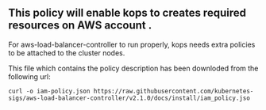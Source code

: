 ## This policy will enable kops to creates required resources on AWS account .

For aws-load-balancer-controller to run properly, kops needs extra policies to be attached to the cluster nodes.

This file which contains the policy description has been downloded from the following url:

 `curl -o iam-policy.json https://raw.githubusercontent.com/kubernetes-sigs/aws-load-balancer-controller/v2.1.0/docs/install/iam_policy.jso`

